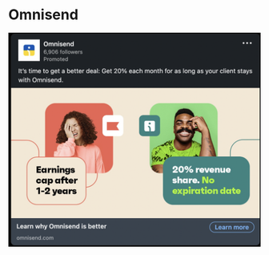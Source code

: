 # Omnisend

![Screen Shot 2022-10-18 at 9.24.21 PM.png](Omnisend%20c2435bd949db4c49b70f1a624f5ffce3/Screen_Shot_2022-10-18_at_9.24.21_PM.png)